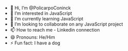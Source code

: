 - 👋 Hi, I’m @PolicarpoConinck
- 👀 I’m interested in JavaScript 
- 🌱 I’m currently learning JavaScript 
- 💞️ I’m looking to collaborate on any JavaScript project
- 📫 How to reach me - Linkedin connection
- 😄 Pronouns: He/Him
- ⚡ Fun fact: I have a dog

<!---
PolicarpoConinck/PolicarpoConinck is a ✨ special ✨ repository because its `README.md` (this file) appears on your GitHub profile.
You can click the Preview link to take a look at your changes.
--->
